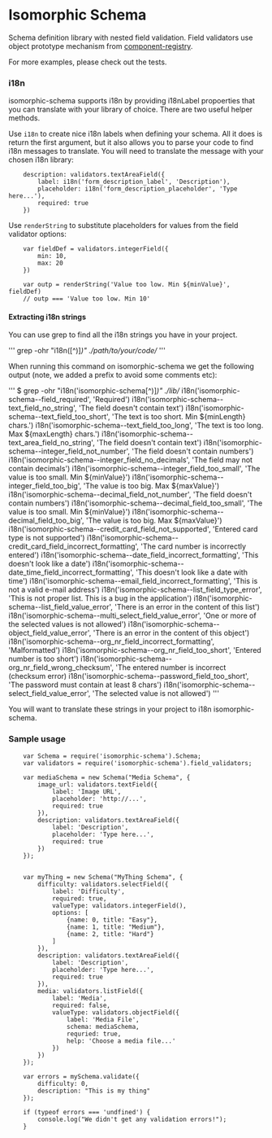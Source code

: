 # Isomorphic Schema

Schema definition library with nested field validation. Field validators use object prototype mechanism from [component-registry](https://github.com/jhsware/SimpleJSRegistry "SimpleJSRegistry").

For more examples, please check out the tests.

### i18n ###
isomorphic-schema supports i18n by providing i18nLabel propoerties that you can translate with your library of choice. There are two useful helper methods.

Use `i18n` to create nice i18n labels when defining your schema. All it does is return the first argument, but it also allows you to parse your code to find i18n messages to translate. You will need to translate the message with your chosen i18n library:

```
    description: validators.textAreaField({
        label: i18n('form_description_label', 'Description'),
        placeholder: i18n('form_description_placeholder', 'Type here...'),
        required: true
    })
```

Use `renderString` to substitute placeholders for values from the field validator options:

```
    var fieldDef = validators.integerField({
        min: 10,
        max: 20
    })

    var outp = renderString('Value too low. Min ${minValue}', fieldDef)
    // outp === 'Value too low. Min 10'
```

#### Extracting i18n strings ####
You can use grep to find all the i18n strings you have in your project.

'''
grep -ohr "i18n([^)]*)" ./path/to/your/code/*
'''

When running this command on isomorphic-schema we get the following output (note, we added a prefix to avoid some comments etc):

'''
$ grep -ohr "i18n('isomorphic-schema[^)]*)" ./lib/*
i18n('isomorphic-schema--field_required', 'Required')
i18n('isomorphic-schema--text_field_no_string', 'The field doesn\'t contain text')
i18n('isomorphic-schema--text_field_too_short', 'The text is too short. Min ${minLength} chars.')
i18n('isomorphic-schema--text_field_too_long', 'The text is too long. Max ${maxLength} chars.')
i18n('isomorphic-schema--text_area_field_no_string', 'The field doesn\'t contain text')
i18n('isomorphic-schema--integer_field_not_number', 'The field doesn\'t contain numbers')
i18n('isomorphic-schema--integer_field_no_decimals', 'The field may not contain decimals')
i18n('isomorphic-schema--integer_field_too_small', 'The value is too small. Min ${minValue}')
i18n('isomorphic-schema--integer_field_too_big', 'The value is too big. Max ${maxValue}')
i18n('isomorphic-schema--decimal_field_not_number', 'The field doesn\'t contain numbers')
i18n('isomorphic-schema--decimal_field_too_small', 'The value is too small. Min ${minValue}')
i18n('isomorphic-schema--decimal_field_too_big', 'The value is too big. Max ${maxValue}')
i18n('isomorphic-schema--credit_card_field_not_supported', 'Entered card type is not supported')
i18n('isomorphic-schema--credit_card_field_incorrect_formatting', 'The card number is incorrectly entered')
i18n('isomorphic-schema--date_field_incorrect_formatting', 'This doesn\'t look like a date')
i18n('isomorphic-schema--date_time_field_incorrect_formatting', 'This doesn\'t look like a date with time')
i18n('isomorphic-schema--email_field_incorrect_formatting', 'This is not a valid e-mail address')
i18n('isomorphic-schema--list_field_type_error', 'This is not proper list. This is a bug in the application')
i18n('isomorphic-schema--list_field_value_error', 'There is an error in the content of this list')
i18n('isomorphic-schema--multi_select_field_value_error', 'One or more of the selected values is not allowed')
i18n('isomorphic-schema--object_field_value_error', 'There is an error in the content of this object')
i18n('isomorphic-schema--org_nr_field_incorrect_formatting', 'Malformatted')
i18n('isomorphic-schema--org_nr_field_too_short', 'Entered number is too short')
i18n('isomorphic-schema--org_nr_field_wrong_checksum', 'The entered number is incorrect (checksum error)
i18n('isomorphic-schema--password_field_too_short', 'The password must contain at least 8 chars')
i18n('isomorphic-schema--select_field_value_error', 'The selected value is not allowed')
'''

You will want to translate these strings in your project to i18n isomorphic-schema.

### Sample usage ###

```
    var Schema = require('isomorphic-schema').Schema;
    var validators = require('isomorphic-schema').field_validators;
    
    var mediaSchema = new Schema("Media Schema", {
        image_url: validators.textField({
            label: 'Image URL',
            placeholder: 'http://...',
            required: true
        }),
        description: validators.textAreaField({
            label: 'Description',
            placeholder: 'Type here...',
            required: true
        })
    });
    
    
    var myThing = new Schema("MyThing Schema", {
        difficulty: validators.selectField({
            label: 'Difficulty',
            required: true,
            valueType: validators.integerField(),
            options: [
                {name: 0, title: "Easy"},
                {name: 1, title: "Medium"},
                {name: 2, title: "Hard"}
            ]
        }),
        description: validators.textAreaField({
            label: 'Description',
            placeholder: 'Type here...',
            required: true
        }),
        media: validators.listField({
            label: 'Media',
            required: false,
            valueType: validators.objectField({
                label: 'Media File',
                schema: mediaSchema,
                requried: true,
                help: 'Choose a media file...'
            })
        })
    });
    
    var errors = mySchema.validate({
        difficulty: 0,
        description: "This is my thing"
    });
    
    if (typeof errors === 'undfined') {
        console.log("We didn't get any validation errors!");
    }
```
